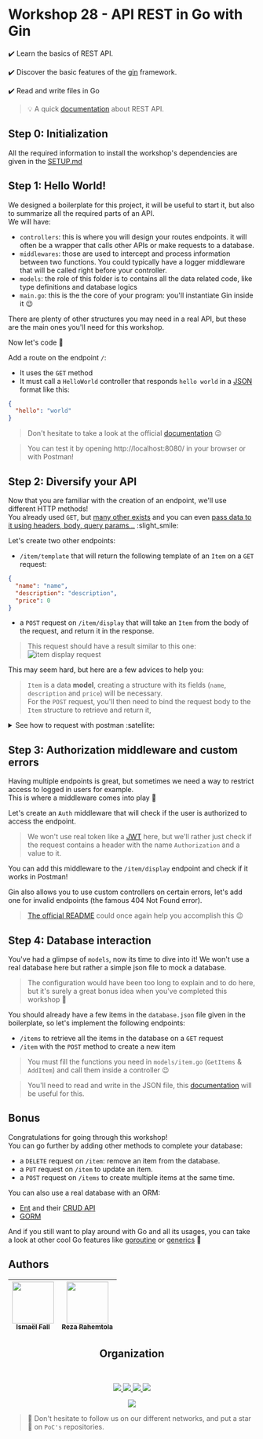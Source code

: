 # Workshop 28 - API REST in Go with Gin

:heavy_check_mark: Learn the basics of REST API.

:heavy_check_mark: Discover the basic features of the [gin](https://github.com/gin-gonic/gin) framework.

:heavy_check_mark: Read and write files in Go

> :bulb: A quick [documentation](https://searchapparchitecture.techtarget.com/definition/RESTful-API) about REST API.

## Step 0: Initialization

All the required information to install the workshop's dependencies are given in the [SETUP.md](./SETUP.md)

## Step 1: Hello World!

We designed a boilerplate for this project, it will be useful to start it, but also to summarize all the required parts of an API.  
We will have:

- `controllers`: this is where you will design your routes endpoints. it will often be a wrapper that calls other APIs or make requests to a database.
- `middlewares`: those are used to intercept and process information between two functions. You could typically have a logger middleware that will be called right before your controller.
- `models`: the role of this folder is to contains all the data related code, like type definitions and database logics
- `main.go`: this is the the core of your program: you'll instantiate Gin inside it 😉

There are plenty of other structures you may need in a real API, but these are the main ones you'll need for this workshop.

Now let's code :rocket:

Add a route on the endpoint `/`:
- It uses the `GET` method
- It must call a `HelloWorld` controller that responds `hello world` in a [JSON](https://www.w3schools.com/whatis/whatis_json.asp) format like this:
```json
{
  "hello": "world"
}
```

> Don't hesitate to take a look at the official [documentation](https://github.com/gin-gonic/gin#api-examples) 😉  

> You can test it by opening http://localhost:8080/ in your browser or with Postman!

## Step 2: Diversify your API

Now that you are familiar with the creation of an endpoint, we'll use different HTTP methods!  
You already used `GET`, but [many other exists](https://developer.mozilla.org/en-US/docs/Web/HTTP/Methods) and you can even [pass data to it using headers, body, query params...](https://rapidapi.com/guides/send-data-to-server) :slight_smile:

Let's create two other endpoints:

- `/item/template` that will return the following template of an `Item` on a `GET` request:
```json
{
  "name": "name",
  "description": "description",
  "price": 0
}
```

- a `POST` request on `/item/display` that will take an `Item` from the body of the request, and return it in the response.

> This request should have a result similar to this one:
![item display request](https://user-images.githubusercontent.com/49811529/192164951-2188584a-0ec9-4b0a-b6cc-83be19b8cca2.png)


This may seem hard, but here are a few advices to help you:
> `Item` is a data **model**, creating a structure with its fields (`name`, `description` and `price`) will be necessary.  
> For the `POST` request, you'll then need to bind the request body to the `Item` structure to retrieve and return it, 

<details>
  <summary>See how to request with postman :satellite:</summary>

Enter your URL and the method you which to use in the title bar and click `Send`.

![Seek](../../.github/go-http/seek.png)

Then the result (if there is any) will be printed out at the bottom.

![Result](../../.github/go-http/result.png)

</details>

## Step 3: Authorization middleware and custom errors

Having multiple endpoints is great, but sometimes we need a way to restrict access to logged in users for example.  
This is where a middleware comes into play :rocket:

Let's create an `Auth` middleware that will check if the user is authorized to access the endpoint.

> We won't use real token like a [JWT](https://jwt.io/) here, but we'll rather just check if the request contains a header with the name `Authorization` and a value to it.

You can add this middleware to the `/item/display` endpoint and check if it works in Postman!

Gin also allows you to use custom controllers on certain errors, let's add one for invalid endpoints (the famous 404 Not Found error).
> [The official README](https://github.com/gin-gonic/gin) could once again help you accomplish this 😉

## Step 4: Database interaction

You've had a glimpse of `models`, now its time to dive into it!
We won't use a real database here but rather a simple json file to mock a database.
> The configuration would have been too long to explain and to do here, but it's surely a great bonus idea when you've completed this workshop :rocket:

You should already have a few items in the `database.json` file given in the boilerplate, so let's implement the following endpoints:

- `/items` to retrieve all the items in the database on a `GET` request
- `/item` with the `POST` method to create a new item

> You must fill the functions you need in `models/item.go` (`GetItems` & `AddItem`) and call them inside a controller 😉

> You'll need to read and write in the JSON file, this [documentation](https://tutorialedge.net/golang/reading-writing-files-in-go/) will be useful for this.

## Bonus

Congratulations for going through this workshop!  
You can go further by adding other methods to complete your database:
- a `DELETE` request on `/item`: remove an item from the database.
- a `PUT` request on `/item` to update an item.
- a `POST` request on `/items` to create multiple items at the same time.

You can also use a real database with an ORM:
- [Ent](https://github.com/ent/ent) and their [CRUD API](https://entgo.io/docs/crud/)
- [GORM](https://github.com/go-gorm/gorm)


And if you still want to play around with Go and all its usages, you can take a look at other cool Go features like [goroutine](https://go.dev/tour/concurrency) or [generics](https://go.dev/doc/tutorial/generics) :rocket:

## Authors

| [<img src="https://github.com/Doozers.png?size=85" width=85><br><sub>Ismaël Fall</sub>](https://github.com/Doozers) | [<img src="https://github.com/RezaRahemtola.png?size=85" width=85><br><sub>Reza Rahemtola</sub>](https://github.com/RezaRahemtola) |
|--------------------------------------------------------------------------------------------------------------------------------|------------------------------------------------------------------------------------------------------------------------------------|

<h2 align=center>
Organization
</h2>
<br/>
<p align='center'>
    <a href="https://www.linkedin.com/company/pocinnovation/mycompany/">
        <img src="https://img.shields.io/badge/LinkedIn-0077B5?style=for-the-badge&logo=linkedin&logoColor=white">
    </a>
    <a href="https://www.instagram.com/pocinnovation/">
        <img src="https://img.shields.io/badge/Instagram-E4405F?style=for-the-badge&logo=instagram&logoColor=white">
    </a>
    <a href="https://twitter.com/PoCInnovation">
        <img src="https://img.shields.io/badge/Twitter-1DA1F2?style=for-the-badge&logo=twitter&logoColor=white">
    </a>
    <a href="https://discord.com/invite/Yqq2ADGDS7">
        <img src="https://img.shields.io/badge/Discord-7289DA?style=for-the-badge&logo=discord&logoColor=white">
    </a>
</p>
<p align=center>
    <a href="https://www.poc-innovation.fr/">
        <img src="https://img.shields.io/badge/WebSite-1a2b6d?style=for-the-badge&logo=GitHub Sponsors&logoColor=white">
    </a>
</p>

> :rocket: Don't hesitate to follow us on our different networks, and put a star 🌟 on `PoC's` repositories.
